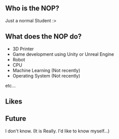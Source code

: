 ## Who is the NOP?
Just a normal Student :>

## What does the NOP do?
- 3D Printer
- Game development using Unity or Unreal Engine 
- Robot
- CPU
- Machine Learning (Not recently)
- Operating System (Not recently)

etc...

## Likes

## Future
I don't know. (It is Really. I'd like to know myself...)

<!---
NOPLAB/NOPLAB is a ✨ special ✨ repository because its `README.md` (this file) appears on your GitHub profile.
You can click the Preview link to take a look at your changes.
--->
